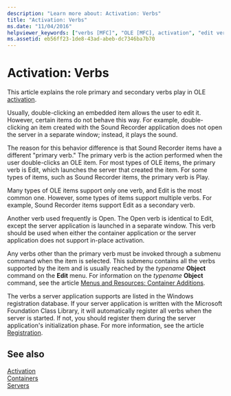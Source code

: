 ```yaml
---
description: "Learn more about: Activation: Verbs"
title: "Activation: Verbs"
ms.date: "11/04/2016"
helpviewer_keywords: ["verbs [MFC]", "OLE [MFC], activation", "edit verb [MFC]", "activation [MFC], verbs", "OLE [MFC], editing", "Primary verb [MFC]", "OLE activation [MFC]"]
ms.assetid: eb56ff23-1de8-43ad-abeb-dc7346ba7b70
---
```

# Activation: Verbs

This article explains the role primary and secondary verbs play in OLE [activation](activation-cpp.md).

Usually, double-clicking an embedded item allows the user to edit it. However, certain items do not behave this way. For example, double-clicking an item created with the Sound Recorder application does not open the server in a separate window; instead, it plays the sound.

The reason for this behavior difference is that Sound Recorder items have a different "primary verb." The primary verb is the action performed when the user double-clicks an OLE item. For most types of OLE items, the primary verb is Edit, which launches the server that created the item. For some types of items, such as Sound Recorder items, the primary verb is Play.

Many types of OLE items support only one verb, and Edit is the most common one. However, some types of items support multiple verbs. For example, Sound Recorder items support Edit as a secondary verb.

Another verb used frequently is Open. The Open verb is identical to Edit, except the server application is launched in a separate window. This verb should be used when either the container application or the server application does not support in-place activation.

Any verbs other than the primary verb must be invoked through a submenu command when the item is selected. This submenu contains all the verbs supported by the item and is usually reached by the *typename* **Object** command on the **Edit** menu. For information on the *typename* **Object** command, see the article [Menus and Resources: Container Additions](menus-and-resources-container-additions.md).

The verbs a server application supports are listed in the Windows registration database. If your server application is written with the Microsoft Foundation Class Library, it will automatically register all verbs when the server is started. If not, you should register them during the server application's initialization phase. For more information, see the article [Registration](registration.md).

## See also

[Activation](activation-cpp.md)<br/>
[Containers](containers.md)<br/>
[Servers](servers.md)
